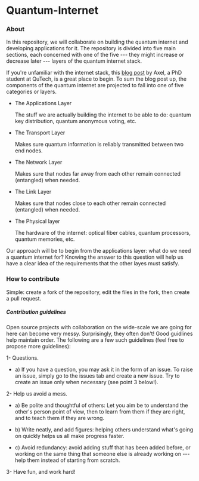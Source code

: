 # Quantum-Internet

### About
In this repository, we will collaborate on building the quantum internet and developing applications for it. The repository is divided into five main sections, each concerned with one of the five --- they might increase or decrease later --- layers of the quantum internet stack. 

If you're unfamiliar with the internet stack, this [blog post](https://blog.qutech.nl/index.php/2019/05/22/a-quantum-network-stack/) by Axel, a PhD student at QuTech, is a great place to begin. To sum the blog post up, the components of the quantum internet are projected to fall into one of five categories or layers.

* The Applications Layer

    The stuff we are actually building the internet to be able to do: quantum key distribution, quantum anonymous voting, etc. 

* The Transport Layer

    Makes sure quantum information is reliably transmitted between two end nodes.

* The Network Layer

    Makes sure that nodes far away from each other remain connected (entangled) when needed.

* The Link Layer

    Makes sure that nodes close to each other remain connected (entangled) when needed.

* The Physical layer

    The hardware of the internet: optical fiber cables, quantum processors, quantum memories, etc.


Our approach will be to begin from the applications layer: what do we need a quantum internet for? Knowing the answer to this question will help us have a clear idea of the requirements that the other layes must satisfy.


### How to contribute

Simple: create a fork of the repository, edit the files in the fork, then create a pull request. 


##### Contribution guidelines

Open source projects with collaboration on the wide-scale we are going for here can become very messy. Surprisingly, they often don't! Good guidlines help maintain order. The following are a few such guidelines (feel free to propose more guidelines):

1- Questions. 

  * a) If you have a question, you may ask it in the form of an issue. To raise an issue, simply go to the issues tab and create a new issue. Try to create an issue only when necessary (see point 3 below!). 


2- Help us avoid a mess. 

* a) Be polite and thoughtful of others: Let you aim be to understand the other's person point of view, then to learn from them if they are right, and to teach them if they are wrong.

* b) Write neatly, and add figures: helping others understand what's going on quickly helps us all make progress faster.

* c) Avoid redundancy: avoid adding stuff that has been added before, or working on the same thing that someone else is already working on --- help them instead of starting from scratch.


3- Have fun, and work hard!







